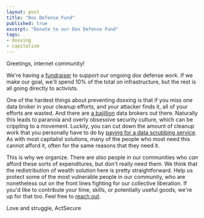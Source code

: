 ```yaml
---
layout: post
title: "Dox Defense Fund"
published: true
excerpt: "Donate to our Dox Defense Fund"
tags:
- doxxing
- capitalism
---
```


Greetings, internet community!

We're having a [fundraiser](https://www.youcaring.com/bostonsradicalleftactivists-1034010) to support our ongoing dox defense work. If we make our goal, we'll spend 10% of the total on infrastructure, but the rest is all going directly to activists.

One of the hardest things about preventing doxxing is that if you miss one data broker in your cleanup efforts, and your attacker finds it, all of your efforts are wasted. And there are [a bajillion](https://www.privacyrights.org/data-brokers) data brokers out there. Naturally this leads to paranoia and overly obsessive security culture, which can be crippling to a movement. Luckily, you can cut down the amount of cleanup work that you personally have to do by [paying for a data scrubbing service](https://github.com/actsecure/resources/wiki/Clearing-data-brokers#3-pay-someone-else-to-clean-up-after-you). As with most capitalist solutions, many of the people who most need this cannot afford it, often for the same reasons that they need it.

This is why we organize. There are *also* people in our communities who *can* afford these sorts of expenditures, but don't really need them. We think that the redistribution of wealth solution here is pretty straightforward. Help us protect some of the most vulnerable people in our community, who are nonetheless out on the front lines fighting for our collective liberation. If you'd like to contribute your time, skills, or potentially useful goods, we're up for that too. Feel free to [reach out]({{site.url}}/about).

Love and struggle,
ActSecure
